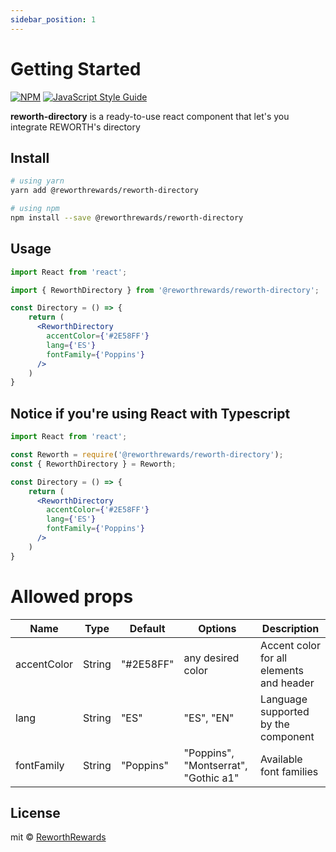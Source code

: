 ```yaml
---
sidebar_position: 1
---
```


# Getting Started

[![NPM](https://img.shields.io/npm/v/reworth-directory.svg)](https://www.npmjs.com/package/reworth-directory) [![JavaScript Style Guide](https://img.shields.io/badge/code_style-standard-brightgreen.svg)](https://standardjs.com)


 **reworth-directory** is a ready-to-use react component that let's you integrate REWORTH's directory
 
## Install

```bash
# using yarn
yarn add @reworthrewards/reworth-directory

# using npm
npm install --save @reworthrewards/reworth-directory
```

## Usage

```jsx
import React from 'react';

import { ReworthDirectory } from '@reworthrewards/reworth-directory';

const Directory = () => {
    return (
      <ReworthDirectory 
        accentColor={'#2E58FF'} 
        lang={'ES'} 
        fontFamily={'Poppins'} 
      />
    )
}
```

## Notice if you're using React with Typescript

```jsx
import React from 'react';

const Reworth = require('@reworthrewards/reworth-directory');  
const { ReworthDirectory } = Reworth;

const Directory = () => {
    return (
      <ReworthDirectory 
        accentColor={'#2E58FF'} 
        lang={'ES'} 
        fontFamily={'Poppins'} 
      />
    )
}
```

# Allowed props

| Name | Type | Default | Options | Description |
|----| --- | --- | --- | --- |
| accentColor | String | "#2E58FF" | any desired color| Accent color for all elements and header |
| lang | String | "ES" | "ES", "EN" | Language supported by the component |
| fontFamily | String | "Poppins" | "Poppins", "Montserrat", "Gothic a1" |  Available font families |

## License

mit © [ReworthRewards](https://github.com/ReworthRewards)